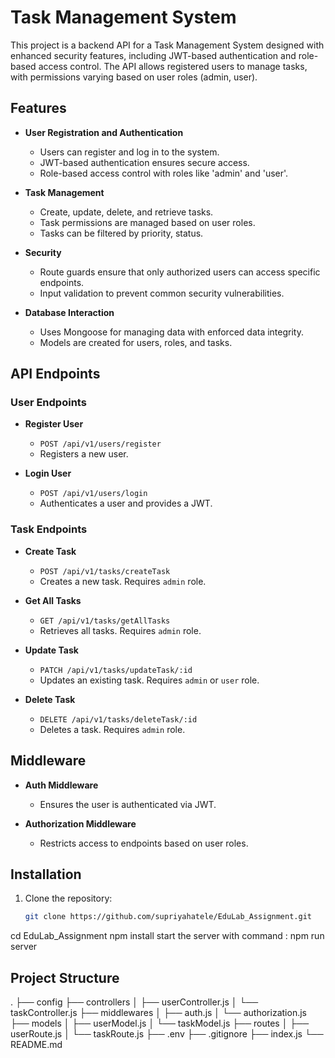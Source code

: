 
# Task Management System 

This project is a backend API for a Task Management System designed with enhanced security features, including JWT-based authentication and role-based access control. The API allows registered users to manage tasks, with permissions varying based on user roles (admin, user).

## Features

- **User Registration and Authentication**
  - Users can register and log in to the system.
  - JWT-based authentication ensures secure access.
  - Role-based access control with roles like 'admin' and 'user'.

- **Task Management**
  - Create, update, delete, and retrieve tasks.
  - Task permissions are managed based on user roles.
  - Tasks can be filtered by priority, status.

- **Security**
  - Route guards ensure that only authorized users can access specific endpoints.
  - Input validation to prevent common security vulnerabilities.
  
- **Database Interaction**
  - Uses Mongoose for managing data with enforced data integrity.
  - Models are created for users, roles, and tasks.


## API Endpoints

### User Endpoints

- **Register User**
  - `POST /api/v1/users/register`
  - Registers a new user.

- **Login User**
  - `POST /api/v1/users/login`
  - Authenticates a user and provides a JWT.

### Task Endpoints

- **Create Task**
  - `POST /api/v1/tasks/createTask`
  - Creates a new task. Requires `admin` role.

- **Get All Tasks**
  - `GET /api/v1/tasks/getAllTasks`
  - Retrieves all tasks. Requires `admin` role.

- **Update Task**
  - `PATCH /api/v1/tasks/updateTask/:id`
  - Updates an existing task. Requires `admin` or `user` role.

- **Delete Task**
  - `DELETE /api/v1/tasks/deleteTask/:id`
  - Deletes a task. Requires `admin` role.

## Middleware

- **Auth Middleware**
  - Ensures the user is authenticated via JWT.

- **Authorization Middleware**
  - Restricts access to endpoints based on user roles.

## Installation

1. Clone the repository:
    ```bash
    git clone https://github.com/supriyahatele/EduLab_Assignment.git
 cd  EduLab_Assignment
 npm install
 start the server with command : npm run server

## Project Structure

.
├── config
├── controllers
│   ├── userController.js
│   └── taskController.js
├── middlewares
│   ├── auth.js
│   └── authorization.js
├── models
│   ├── userModel.js
│   └── taskModel.js
├── routes
│   ├── userRoute.js
│   └── taskRoute.js
├── .env
├── .gitignore
├── index.js
└── README.md

 

